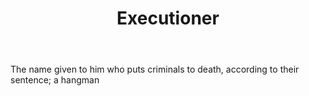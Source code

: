 ---
title: Executioner
letter: E
permalink: "/definitions/bld-executioner.html"
body: The name given to him who puts criminals to death, according to their sentence;
  a hangman
published_at: '2018-07-07'
source: Black's Law Dictionary 2nd Ed (1910)
layout: post
---
